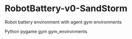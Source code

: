 # RobotBattery-v0-SandStorm
Robot battery environment with agent   gym environments


Python 
pygame
gym
gym_environments
